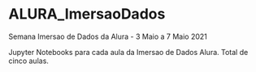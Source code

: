 # ALURA_ImersaoDados
Semana Imersao de Dados da Alura - 3 Maio a 7 Maio 2021


Jupyter Notebooks para cada aula da Imersao de Dados Alura.
Total de cinco aulas.
